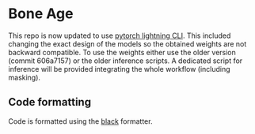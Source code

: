 # Bone Age

This repo is now updated to use [pytorch lightning CLI](https://pytorch-lightning.readthedocs.io/en/stable/common/lightning_cli.html).
This included changing the exact design of the models so the obtained weights are not backward compatible.
To use the weights either use the older version (commit 606a7157) or the older inference scripts.
A dedicated script for inference will be provided integrating the whole workflow (including masking).

## Code formatting
Code is formatted using the [black](https://black.readthedocs.io/en/stable/) formatter.